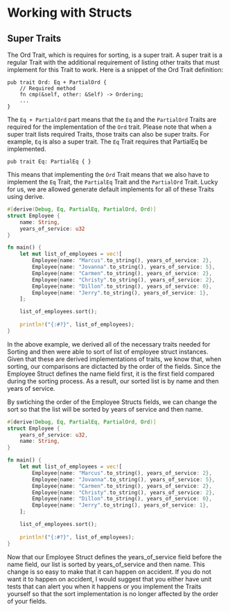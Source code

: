 # Working with Structs
## Super Traits

The Ord Trait, which is requires for sorting, is a super trait. A super trait is a regular Trait with the additional requirement of listing other traits that must implement for this Trait to work. Here is a snippet of the Ord Trait definition:

```rust,noplayground
pub trait Ord: Eq + PartialOrd {
    // Required method
    fn cmp(&self, other: &Self) -> Ordering;
	...
}
```

The `Eq + PartialOrd` part means that the `Eq` and the `PartialOrd` Traits are required for the implementation of the `Ord` trait. Please note that when a super trait lists required Traits, those traits can also be super traits. For example, `Eq` is also a super trait. The `Eq` Trait requires that PartialEq be implemented.

```rust,noplayground
pub trait Eq: PartialEq { }
```

This means that implementing the `Ord` Trait means that we also have to implement the `Eq` Trait, the `PartialEq` Trait and the `PartialOrd` Trait. Lucky for us, we are allowed generate default implements for all of these Traits using derive.

```rust
#[derive(Debug, Eq, PartialEq, PartialOrd, Ord)]
struct Employee {
    name: String,
    years_of_service: u32
}

fn main() {
    let mut list_of_employees = vec![
		Employee{name: "Marcus".to_string(), years_of_service: 2},
		Employee{name: "Jovanna".to_string(), years_of_service: 5},
		Employee{name: "Carmen".to_string(), years_of_service: 2},
		Employee{name: "Christy".to_string(), years_of_service: 2},
		Employee{name: "Dillon".to_string(), years_of_service: 0},
		Employee{name: "Jerry".to_string(), years_of_service: 1},
    ];

    list_of_employees.sort();
    
	println!("{:#?}", list_of_employees);
}
```

In the above example, we derived all of the necessary traits needed for Sorting and then were able to sort of list of employee struct instances. Given that these are derived implementations of traits, we know that, when sorting, our comparisons are dictacted by the order of the fields. Since the Employee Struct defines the name field first, it is the first field compared during the sorting process. As a result, our sorted list is by name and then years of service.

By swtiching the order of the Employee Structs fields, we can change the sort so that the list will be sorted by years of service and then name.

```rust
#[derive(Debug, Eq, PartialEq, PartialOrd, Ord)]
struct Employee {
    years_of_service: u32,
	name: String,
}

fn main() {
    let mut list_of_employees = vec![
		Employee{name: "Marcus".to_string(), years_of_service: 2},
		Employee{name: "Jovanna".to_string(), years_of_service: 5},
		Employee{name: "Carmen".to_string(), years_of_service: 2},
		Employee{name: "Christy".to_string(), years_of_service: 2},
		Employee{name: "Dillon".to_string(), years_of_service: 0},
		Employee{name: "Jerry".to_string(), years_of_service: 1},
    ];

    list_of_employees.sort();
    
	println!("{:#?}", list_of_employees);
}
```

Now that our Employee Struct defines the years_of_service field before the name field, our list is sorted by years_of_service and then name. This change is so easy to make that it can happen on accident. If you do not want it to happen on accident, I would suggest that you either have unit tests that can alert you when it happens or you implement the Traits yourself so that the sort implementation is no longer affected by the order of your fields.
